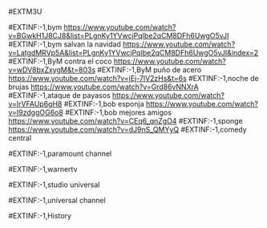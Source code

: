 #EXTM3U

#EXTINF:-1,bym
https://www.youtube.com/watch?v=BGwkH1J8CJ8&list=PLgnKy1YVwcjPqIbe2qCM8DFh6UwgO5vJI
#EXTINF:-1,bym salvan la navidad
https://www.youtube.com/watch?v=LatgdMRVp5A&list=PLgnKy1YVwcjPqIbe2qCM8DFh6UwgO5vJI&index=2
#EXTINF:-1,ByM contra el coco
https://www.youtube.com/watch?v=wDV8bxZxygM&t=803s
#EXTINF:-1,ByM puño de acero
https://www.youtube.com/watch?v=jEj-7lV2zHs&t=6s
#EXTINF:-1,noche de brujas
https://www.youtube.com/watch?v=Grd86vNNXrA
#EXTINF:-1,ataque de payasos
https://www.youtube.com/watch?v=IrVFAUp6gH8
#EXTINF:-1,bob esponja
https://www.youtube.com/watch?v=I9zdggOG6o8
#EXTINF:-1,bob mejores amigos
https://www.youtube.com/watch?v=CEq6_qnZgO4
#EXTINF:-1,sponge
https://www.youtube.com/watch?v=dJ9nS_QMYyQ
#EXTINF:-1,comedy central

#EXTINF:-1,paramount channel

#EXTINF:-1,warnertv

#EXTINF:-1,studio universal

#EXTINF:-1,universal channel

#EXTINF:-1,History






